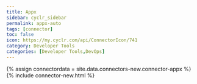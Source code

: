 ```yaml
---
title: Appx
sidebar: cyclr_sidebar
permalink: appx-auto
tags: [connector]
toc: false
icon: https://my.cyclr.com/api/ConnectorIcon/741
category: Developer Tools
categories: [Developer Tools,DevOps]
---
```

{% assign connectordata = site.data.connectors-new.connector-appx %}
{% include connector-new.html %}	